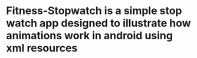 # Fitness-Stopwatch is a simple stop watch app designed to illustrate how animations work in android using xml resources
